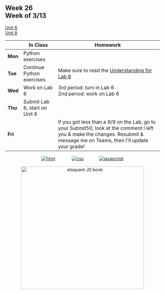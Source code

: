 ## Week 26 <br>Week of 3/13

[Unit 6](/apcsp/curriculum/6)<br>[Unit 8](/apcsp/curriculum/8)

  |       |In Class               |Homework   |
  |-------|---------              |---------  |
  |**Mon**|Python exercises | |
  |**Tue**|Continue Python exercises |Make sure to read the [Understanding for Lab 6](https://cs50.harvard.edu/ap/2023/curriculum/x/labs/6/#understanding) |
  |**Wed**|Work on Lab 6 |3rd period: turn in Lab 6<br>2nd period: work on Lab 6 |
  |**Thu**|Submit Lab 6, start on Unit 8 | |
  |**Fri**| |If you got less than a 9/9 on the Lab, go to your Submit50, look at the comment I left you & make the changes. Resubmit & message me on Teams, then I'll update your grade! |


<div style="text-align:center">
<a href="https://www.w3schools.com/html" target="_blank"><img src="\apcsp\assets\img\html-icon.jpg" alt="html" style="padding: 0px 25px"></a> <a href="https://www.w3schools.com/css" target="_blank"><img src="\apcsp\assets\img\css-icon.jpg" alt="css" style="padding: 0px 25px"></a><a href="https://www.w3schools.com/js" target="_blank"><img src="\apcsp\assets\img\js-icon.jpg" alt="javascript" style="padding: 0px 25px"></a>
</div>

<br>
<div style="text-align:center">
<a href="https://eloquentjavascript.net/" target="_blank"><img src="https://eloquentjavascript.net/img/cover.jpg" alt="eloquent JS book" height="400px"></a>
</div>

<meta http-equiv="refresh" content="300"/>
